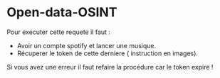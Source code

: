 # Open-data-OSINT

Pour executer cette requete il faut :
- Avoir un compte spotify et lancer une musique.
- Récuperer le token de cette derniere ( instruction en images).

Si vous avez une erreur il faut refaire la procédure car le token expire !
